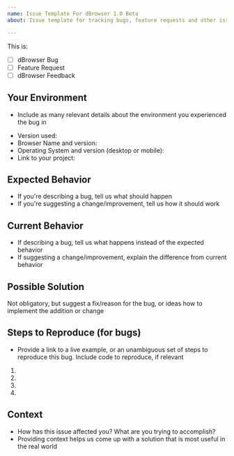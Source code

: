 ```yaml
---
name: Issue Template For dBrowser 1.0 Beta
about: Issue template for tracking bugs, feature requests and other issues.

---
```


This is:

- [ ] dBrowser Bug
- [ ] Feature Request
- [ ] dBrowser Feedback

## Your Environment
- Include as many relevant details about the environment you experienced the bug in
* Version used:
* Browser Name and version:
* Operating System and version (desktop or mobile):
* Link to your project:

## Expected Behavior
- If you're describing a bug, tell us what should happen
- If you're suggesting a change/improvement, tell us how it should work

## Current Behavior
- If describing a bug, tell us what happens instead of the expected behavior
- If suggesting a change/improvement, explain the difference from current behavior

## Possible Solution
Not obligatory, but suggest a fix/reason for the bug, or ideas how to implement the addition or change

## Steps to Reproduce (for bugs)
- Provide a link to a live example, or an unambiguous set of steps to reproduce this bug. Include code to reproduce, if relevant
1.
2.
3.
4.

## Context
- How has this issue affected you? What are you trying to accomplish?
- Providing context helps us come up with a solution that is most useful in the real world
